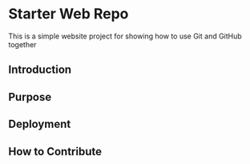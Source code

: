 # Starter Web Repo

This is a simple website project for showing how to use Git and GitHub together

## Introduction

## Purpose

## Deployment

## How to Contribute